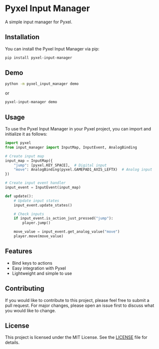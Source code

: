 # Pyxel Input Manager

A simple input manager for Pyxel.

## Installation

You can install the Pyxel Input Manager via pip:

```sh
pip install pyxel-input-manager
```

<!-- Make sure you have Python 3.11 or higher. -->

## Demo

```sh
python -m pyxel_input_manager demo
```

or

```sh
pyxel-input-manager demo
```

## Usage

To use the Pyxel Input Manager in your Pyxel project, you can import and initialize it as follows:

```python
import pyxel
from input_manager import InputMap, InputEvent, AnalogBinding

# Create input map
input_map = InputMap({
    "jump": [pyxel.KEY_SPACE],  # Digital input
    "move": AnalogBinding(pyxel.GAMEPAD1_AXIS_LEFTX)  # Analog input
})

# Create input event handler
input_event = InputEvent(input_map)

def update():
    # Update input states
    input_event.update_states()

    # Check inputs
    if input_event.is_action_just_pressed("jump"):
        player.jump()

    move_value = input_event.get_analog_value("move")
    player.move(move_value)
```

## Features

- Bind keys to actions
- Easy integration with Pyxel
- Lightweight and simple to use

## Contributing

If you would like to contribute to this project, please feel free to submit a pull request. For major changes, please open an issue first to discuss what you would like to change.

## License

This project is licensed under the MIT License. See the [LICENSE](LICENSE) file for details.
